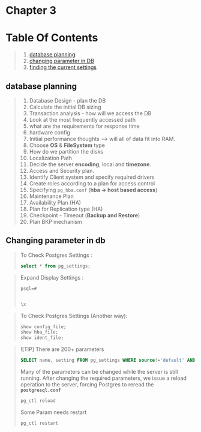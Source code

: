 # Chapter 3

# Table Of Contents

>1. [database planning](#database-planning) 
>1. [changing parameter in DB](#changing-parameter-in-db) 
>1. [finding the current settings](#finding-the-current-settings)

## database planning

>1. Database Design - plan the DB
>1. Calculate the initial DB sizing 
>1. Transaction analysis - how will we access the DB
>1. Look at the most frequently accessed path 
>1. what are the requirements for response time
>1. hardware config
>1. Initial performance thoughts --> will all of data fit into RAM.
>1. Choose **OS** & **FileSystem** type
>1. How do we partition the disks
>1. Localization Path
>1. Decide the server **encoding**, local and **timezone**.
>1. Access and Security plan.
>1. Identify Client system and specify required drivers
>1. Create roles according to a plan for access control
>1. Specifying `pg_hba.conf` (**hba -> host based access**)
>1. Maintenance Plan 
>1. Availability Plan (HA)
>1. Plan for Replication type (HA)
>1. Checkpoint - Timeout (**Backup and Restore**)
>1. Plan BKP mechanism 

## Changing parameter in db

> To Check Postgres Settings :
>
>```sql
>select * from pg_settings;
>```

> Expand Display Settings :
>
>`psql=#`
>```sql
>
>\x
>```

> To Check Postgres Settings (Another way):
>
>```sql
>show config_file;
>show hba_file;
>show ident_file;
>```

>![TIP]
>There are 200+ parameters
>
>```sql
>SELECT name, setting FROM pg_settings WHERE source!='default' AND source!='override' order by 2,1;
>```
>
>Many of the parameters can be changed while the server is still running. After changing the required parameters, we issue a reload operation to the server, forcing Postgres to reread the **`postgresql.conf`**
>
>```sh
>pg_ctl reload
>```
>
>Some Param needs restart
>
>```sh
>pg_ctl restart
>```